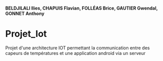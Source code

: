 #### BELDJILALI Ilies, CHAPUIS Flavian, FOLLÉAS Brice, GAUTIER Gwendal, GONNET Anthony

# Projet_Iot

Projet d'une architecture IOT permettant la communication entre des capeurs de températures et une application android via un serveur
